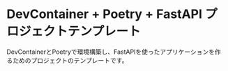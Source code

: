 # DevContainer + Poetry + FastAPI プロジェクトテンプレート

DevContainerとPoetryで環境構築し、FastAPIを使ったアプリケーションを作るためのプロジェクトのテンプレートです。